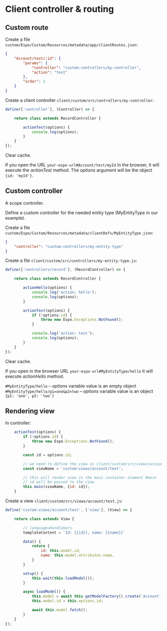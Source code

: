 # Client controller & routing

## Custom route

Create a file `custom/Espo/Custom/Resources/metadata/app/clientRoutes.json`:

```json
{
    "Account/test/:id": {
        "params": {
            "controller": "custom:controllers/my-controller",
            "action": "test"
        },
        "order": 1
    }
}
```

Create a client controller `client/custom/src/controllers/my-controller`:

```js
define(['controller'], (Controller) => {

    return class extends RecordController {

        actionTest(options) {
            console.log(options);
        }
    }
});
```

Clear cache.

If you open the URL `your-espo-url#Account/test/myId`  in the browser, it will execute the *actionTest* method. The *options* argument will be the object `{id: 'myId'}`.

## Custom controller

A scope controller.

Define a custom controller for the needed entity type (MyEntityType in our example).

Create a file `custom/Espo/Custom/Resources/metadata/clientDefs/MyEntityType.json`:

```json
{
    "controller": "custom:controllers/my-entity-type"
}
```

Create a file `client/custom/src/controllers/my-entity-type.js`:

```js
define(['controllers/record'], (RecordController) => {

    return class extends RecordController {

        actionHello(options) {
            console.log('action: hello');
            console.log(options);
        }

        actionTest(options) {
            if (!options.id) {
                throw new Espo.Exceptions.NotFound();
            }

            console.log('action: test');
            console.log(options);
        }
    }
});
```

Clear cache.

If you open in the browser URL `your-espo-url#MyEntityType/hello` it will execute *actionHello* method.

`#MyEntityType/hello` – *options* variable value is an empty object
`#MyEntityType/hello/p1=one&p2=two` – *options* variable value is an object `{p1: 'one', p2: 'two'}`

## Rendering view

In controller:
```js
    actionTest(options) {
        if (!options.id) {
            throw new Espo.Exceptions.NotFound();
        }

        const id = options.id;

        // we need to define the view in client/custom/src/views/account/test.js
        const viewName = 'custom:views/account/test'; 

        // this will render view in the main container element #main
        // id will be passed to the view
        this.main(viewName, {id: id});
    }
```

Create a view `client/custom/src/views/account/test.js`:

```js
define('custom:views/account/test', ['view'], (View) => {

    return class extends View {

        // language=Handlebars
        templateContent = `Id: {{id}}, name: {{name}}`

        data() {
            return {
                id: this.model.id,
                name: this.model.attributes.name,
            }
        }

        setup() {
            this.wait(this.loadModel());
        }

        async loadModel() {
            this.model = await this.getModelFactory().create('Account');
            this.model.id = this.options.id;

            await this.model.fetch();
        }
    }
});
```
